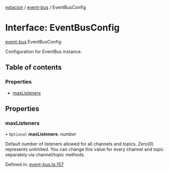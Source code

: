 [estacion](../README.md) / [event-bus](../modules/event_bus.md) / EventBusConfig

# Interface: EventBusConfig

[event-bus](../modules/event_bus.md).EventBusConfig

Configuration for EventBus instance.

## Table of contents

### Properties

- [maxListeners](event_bus.eventbusconfig.md#maxlisteners)

## Properties

### maxListeners

• `Optional` **maxListeners**: *number*

Default number of listeners allowed for all channels and topics.
Zero(0) represents unlimited.
You can change this value for every channel and topic separately via channel/topic methods.

Defined in: [event-bus.ts:157](https://github.com/ivandotv/estacion/blob/cb4a385/src/event-bus.ts#L157)
